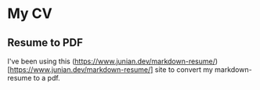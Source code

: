 # My CV

## Resume to PDF

I've been using this (https://www.junian.dev/markdown-resume/)[https://www.junian.dev/markdown-resume/] site to convert my markdown-resume to a pdf.

